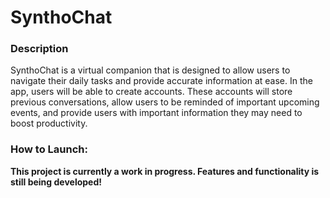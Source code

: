 # SynthoChat
### Description
SynthoChat is a virtual companion that is designed to allow users to navigate their daily tasks and provide accurate information at ease. In the app, users will be able to create accounts. These accounts will store previous conversations, allow users to be reminded of important upcoming events, and provide users with important information they may need to boost productivity.

### How to Launch:

**This project is currently a work in progress. Features and functionality is still being developed!**